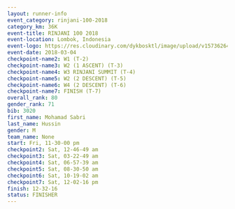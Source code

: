 ```yaml
---
layout: runner-info 
event_category: rinjani-100-2018 
category_km: 36K 
event-title: RINJANI 100 2018 
event-location: Lombok, Indonesia 
event-logo: https://res.cloudinary.com/dykbosktl/image/upload/v1573626435/Logo/Rinjani_eoufbh.png 
event-date: 2018-03-04 
checkpoint-name2: W1 (T-2) 
checkpoint-name3: W2 (1 ASCENT) (T-3) 
checkpoint-name4: W3 RINJANI SUMMIT (T-4) 
checkpoint-name5: W2 (2 DESCENT) (T-5) 
checkpoint-name6: W4 (2 DESCENT) (T-6) 
checkpoint-name7: FINISH (T-7) 
overall_rank: 80
gender_rank: 71
bib: 3020
first_name: Mohamad Sabri
last_name: Hussin
gender: M
team_name: None
start: Fri, 11-30-00 pm
checkpoint2: Sat, 12-46-49 am
checkpoint3: Sat, 03-22-49 am
checkpoint4: Sat, 06-57-39 am
checkpoint5: Sat, 08-30-50 am
checkpoint6: Sat, 10-19-02 am
checkpoint7: Sat, 12-02-16 pm
finish: 12-32-16
status: FINISHER
---
```

